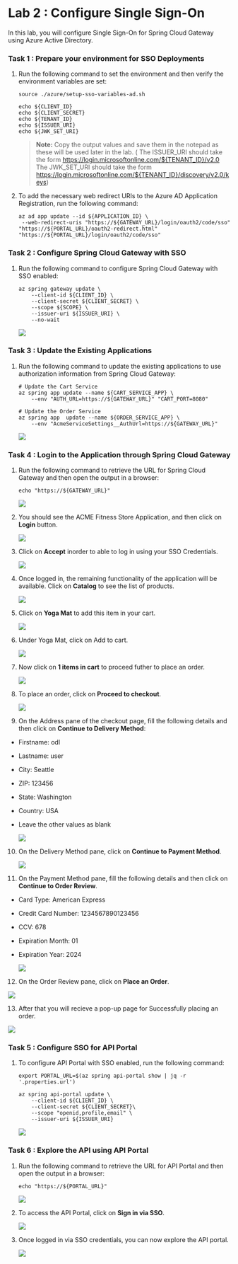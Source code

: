 # Lab 2 : Configure Single Sign-On
 
In this lab, you will configure Single Sign-On for Spring Cloud Gateway using Azure Active Directory.

### Task 1 : Prepare your environment for SSO Deployments

1. Run the following command to set the environment and then verify the environment variables are set:

   ```shell
   source ./azure/setup-sso-variables-ad.sh

   echo ${CLIENT_ID}
   echo ${CLIENT_SECRET}
   echo ${TENANT_ID}
   echo ${ISSUER_URI}
   echo ${JWK_SET_URI}
   ```
    > **Note:** Copy the output values and save them in the notepad as these will be used later in the lab. ( The ISSUER_URI should take the form https://login.microsoftonline.com/${TENANT_ID}/v2.0 The JWK_SET_URI should take the form https://login.microsoftonline.com/${TENANT_ID}/discovery/v2.0/keys)

1. To add the necessary web redirect URIs to the Azure AD Application Registration, run the following command:

   ```shell
   az ad app update --id ${APPLICATION_ID} \
    --web-redirect-uris "https://${GATEWAY_URL}/login/oauth2/code/sso" "https://${PORTAL_URL}/oauth2-redirect.html" "https://${PORTAL_URL}/login/oauth2/code/sso"
   ```

 
### Task 2 : Configure Spring Cloud Gateway with SSO  

1. Run the following command to configure Spring Cloud Gateway with SSO enabled:

   ```shell
   az spring gateway update \
       --client-id ${CLIENT_ID} \
       --client-secret ${CLIENT_SECRET} \
       --scope ${SCOPE} \
       --issuer-uri ${ISSUER_URI} \
       --no-wait
   ```   

   ![](Images/mjv2-13.png)

### Task 3 : Update the Existing Applications 

1. Run the following command to update the existing applications to use authorization information from Spring Cloud Gateway:

   ```shell
   # Update the Cart Service
   az spring app update --name ${CART_SERVICE_APP} \
       --env "AUTH_URL=https://${GATEWAY_URL}" "CART_PORT=8080" 
    
   # Update the Order Service
   az spring app  update --name ${ORDER_SERVICE_APP} \
       --env "AcmeServiceSettings__AuthUrl=https://${GATEWAY_URL}" 
   ```
   ![](Images/mjv2-14.png)


### Task 4 : Login to the Application through Spring Cloud Gateway 

1. Run the following command to retrieve the URL for Spring Cloud Gateway and then open the output in a browser:

   ```shell
   echo "https://${GATEWAY_URL}"
   ```
   ![](Images/mjv2-10.png)
 
1. You should see the ACME Fitness Store Application, and then click on **Login** button.
   
   ![](Images/gateway-login.png)
   
1. Click on **Accept** inorder to able to log in using your SSO Credentials. 

   ![](Images/mjv2-15.png)
   
1. Once logged in, the remaining functionality of the application will be available. Click on **Catalog** to see the list of products.

   ![](Images/mjv2-34.png)
   
1. Click on **Yoga Mat** to add this item in your cart.  
   
   ![](Images/mjv2-35.png)

1. Under Yoga Mat, click on Add to cart.
   
   ![](Images/mjv2-36.png) 

1. Now click on **1 items in cart** to proceed futher to place an order.   
   
   ![](Images/mjv2-37.png)
   
1. To place an order, click on **Proceed to checkout**.
   
   ![](Images/mjv2-38.png)
   
1. On the Address pane of the checkout page, fill the following details and then click on **Continue to Delivery Method**:

  - Firstname: odl

  - Lastname: user
  
  - City: Seattle
  
  - ZIP: 123456
  
  - State: Washington
  
  - Country: USA
  
  - Leave the other values as blank  
  
   
    ![](Images/mjv2-39.png)
   
   
10. On the Delivery Method pane, click on **Continue to Payment Method**.   
   
    ![](Images/mjv2-40.png)
   
11. On the Payment Method pane, fill the following details and then click on **Continue to Order Review**.

  - Card Type: American Express
  
  - Credit Card Number: 1234567890123456
  
  - CCV: 678
  
  - Expiration Month: 01
  
  - Expiration Year: 2024    
   
   
    ![](Images/mjv2-41.png)
    
   
12. On the Order Review pane, click on **Place an Order**.   
   
   ![](Images/mjv2-42.png)
   
13. After that you will recieve a pop-up page for Successfully placing an order.
  
   ![](Images/mjv2-43.png)

### Task 5 : Configure SSO for API Portal 

1. To configure API Portal with SSO enabled, run the following command:

   ```shell
   export PORTAL_URL=$(az spring api-portal show | jq -r '.properties.url')

   az spring api-portal update \
       --client-id ${CLIENT_ID} \
       --client-secret ${CLIENT_SECRET}\
       --scope "openid,profile,email" \
       --issuer-uri ${ISSUER_URI}
   ```

    ![](Images/mjv2-17.png)

### Task 6 : Explore the API using API Portal 

1. Run the following command to retrieve the URL for API Portal and then open the output in a browser: 

   ```shell
   echo "https://${PORTAL_URL}"
   ```

    ![](Images/mjv2-16.png)

1. To access the API Portal, click on **Sign in via SSO**. 

    ![](Images/api-login.png)
   
1. Once logged in via SSO credentials, you can now explore the API portal.
   
    ![](Images/mjv2-44.png)
